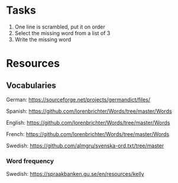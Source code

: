 # Tasks

1. One line is scrambled, put it on order
2. Select the missing word from a list of 3
3. Write the missing word

# Resources

## Vocabularies

German: https://sourceforge.net/projects/germandict/files/

Spanish: https://github.com/lorenbrichter/Words/tree/master/Words

English: https://github.com/lorenbrichter/Words/tree/master/Words

French: https://github.com/lorenbrichter/Words/tree/master/Words

Swedish: https://github.com/almgru/svenska-ord.txt/tree/master

### Word frequency

Swedish: https://spraakbanken.gu.se/en/resources/kelly